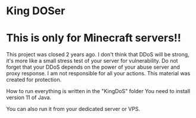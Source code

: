 # King DOSer
# This is only for Minecraft servers!!

This project was closed 2 years ago. I don't think that DDoS will be strong, it's more like a small stress test of your server for vulnerability.
Do not forget that your DDoS depends on the power of your abuse server and proxy response.
I am not responsible for all your actions. This material was created for protection.

How to run everything is written in the "KingDoS" folder
You need to install version 11 of Java.

You can also run it from your dedicated server or VPS.



